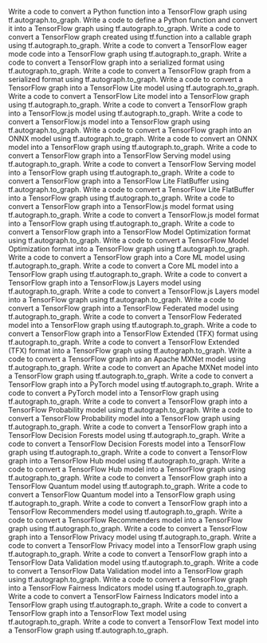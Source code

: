 Write a code to convert a Python function into a TensorFlow graph using tf.autograph.to_graph.
Write a code to define a Python function and convert it into a TensorFlow graph using tf.autograph.to_graph.
Write a code to convert a TensorFlow graph created using tf.function into a callable graph using tf.autograph.to_graph.
Write a code to convert a TensorFlow eager mode code into a TensorFlow graph using tf.autograph.to_graph.
Write a code to convert a TensorFlow graph into a serialized format using tf.autograph.to_graph.
Write a code to convert a TensorFlow graph from a serialized format using tf.autograph.to_graph.
Write a code to convert a TensorFlow graph into a TensorFlow Lite model using tf.autograph.to_graph.
Write a code to convert a TensorFlow Lite model into a TensorFlow graph using tf.autograph.to_graph.
Write a code to convert a TensorFlow graph into a TensorFlow.js model using tf.autograph.to_graph.
Write a code to convert a TensorFlow.js model into a TensorFlow graph using tf.autograph.to_graph.
Write a code to convert a TensorFlow graph into an ONNX model using tf.autograph.to_graph.
Write a code to convert an ONNX model into a TensorFlow graph using tf.autograph.to_graph.
Write a code to convert a TensorFlow graph into a TensorFlow Serving model using tf.autograph.to_graph.
Write a code to convert a TensorFlow Serving model into a TensorFlow graph using tf.autograph.to_graph.
Write a code to convert a TensorFlow graph into a TensorFlow Lite FlatBuffer using tf.autograph.to_graph.
Write a code to convert a TensorFlow Lite FlatBuffer into a TensorFlow graph using tf.autograph.to_graph.
Write a code to convert a TensorFlow graph into a TensorFlow.js model format using tf.autograph.to_graph.
Write a code to convert a TensorFlow.js model format into a TensorFlow graph using tf.autograph.to_graph.
Write a code to convert a TensorFlow graph into a TensorFlow Model Optimization format using tf.autograph.to_graph.
Write a code to convert a TensorFlow Model Optimization format into a TensorFlow graph using tf.autograph.to_graph.
Write a code to convert a TensorFlow graph into a Core ML model using tf.autograph.to_graph.
Write a code to convert a Core ML model into a TensorFlow graph using tf.autograph.to_graph.
Write a code to convert a TensorFlow graph into a TensorFlow.js Layers model using tf.autograph.to_graph.
Write a code to convert a TensorFlow.js Layers model into a TensorFlow graph using tf.autograph.to_graph.
Write a code to convert a TensorFlow graph into a TensorFlow Federated model using tf.autograph.to_graph.
Write a code to convert a TensorFlow Federated model into a TensorFlow graph using tf.autograph.to_graph.
Write a code to convert a TensorFlow graph into a TensorFlow Extended (TFX) format using tf.autograph.to_graph.
Write a code to convert a TensorFlow Extended (TFX) format into a TensorFlow graph using tf.autograph.to_graph.
Write a code to convert a TensorFlow graph into an Apache MXNet model using tf.autograph.to_graph.
Write a code to convert an Apache MXNet model into a TensorFlow graph using tf.autograph.to_graph.
Write a code to convert a TensorFlow graph into a PyTorch model using tf.autograph.to_graph.
Write a code to convert a PyTorch model into a TensorFlow graph using tf.autograph.to_graph.
Write a code to convert a TensorFlow graph into a TensorFlow Probability model using tf.autograph.to_graph.
Write a code to convert a TensorFlow Probability model into a TensorFlow graph using tf.autograph.to_graph.
Write a code to convert a TensorFlow graph into a TensorFlow Decision Forests model using tf.autograph.to_graph.
Write a code to convert a TensorFlow Decision Forests model into a TensorFlow graph using tf.autograph.to_graph.
Write a code to convert a TensorFlow graph into a TensorFlow Hub model using tf.autograph.to_graph.
Write a code to convert a TensorFlow Hub model into a TensorFlow graph using tf.autograph.to_graph.
Write a code to convert a TensorFlow graph into a TensorFlow Quantum model using tf.autograph.to_graph.
Write a code to convert a TensorFlow Quantum model into a TensorFlow graph using tf.autograph.to_graph.
Write a code to convert a TensorFlow graph into a TensorFlow Recommenders model using tf.autograph.to_graph.
Write a code to convert a TensorFlow Recommenders model into a TensorFlow graph using tf.autograph.to_graph.
Write a code to convert a TensorFlow graph into a TensorFlow Privacy model using tf.autograph.to_graph.
Write a code to convert a TensorFlow Privacy model into a TensorFlow graph using tf.autograph.to_graph.
Write a code to convert a TensorFlow graph into a TensorFlow Data Validation model using tf.autograph.to_graph.
Write a code to convert a TensorFlow Data Validation model into a TensorFlow graph using tf.autograph.to_graph.
Write a code to convert a TensorFlow graph into a TensorFlow Fairness Indicators model using tf.autograph.to_graph.
Write a code to convert a TensorFlow Fairness Indicators model into a TensorFlow graph using tf.autograph.to_graph.
Write a code to convert a TensorFlow graph into a TensorFlow Text model using tf.autograph.to_graph.
Write a code to convert a TensorFlow Text model into a TensorFlow graph using tf.autograph.to_graph.